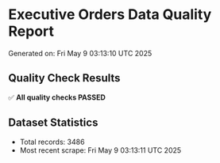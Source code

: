 # Executive Orders Data Quality Report
Generated on: Fri May  9 03:13:10 UTC 2025

## Quality Check Results
✅ **All quality checks PASSED**

## Dataset Statistics
- Total records: 3486
- Most recent scrape: Fri May  9 03:13:11 UTC 2025
